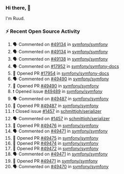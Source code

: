 ### Hi there, 👋

I'm Ruud.
 
### :zap: Recent Open Source Activity

<!--START_SECTION:activity-->
1. 🗣 Commented on [#49134](https://github.com/symfony/symfony/issues/49134) in [symfony/symfony](https://github.com/symfony/symfony)
2. 🗣 Commented on [#49134](https://github.com/symfony/symfony/issues/49134) in [symfony/symfony](https://github.com/symfony/symfony)
3. 🗣 Commented on [#49138](https://github.com/symfony/symfony/issues/49138) in [symfony/symfony](https://github.com/symfony/symfony)
4. 🗣 Commented on [#17952](https://github.com/symfony/symfony-docs/issues/17952) in [symfony/symfony-docs](https://github.com/symfony/symfony-docs)
5. 💪 Opened PR [#17954](https://github.com/symfony/symfony-docs/pull/17954) in [symfony/symfony-docs](https://github.com/symfony/symfony-docs)
6. 🗣 Commented on [#49490](https://github.com/symfony/symfony/issues/49490) in [symfony/symfony](https://github.com/symfony/symfony)
7. 💪 Opened PR [#49490](https://github.com/symfony/symfony/pull/49490) in [symfony/symfony](https://github.com/symfony/symfony)
8. ❗️ Opened issue [#49489](https://github.com/symfony/symfony/issues/49489) in [symfony/symfony](https://github.com/symfony/symfony)
9. 🗣 Commented on [#49487](https://github.com/symfony/symfony/issues/49487) in [symfony/symfony](https://github.com/symfony/symfony)
10. 💪 Opened PR [#49487](https://github.com/symfony/symfony/pull/49487) in [symfony/symfony](https://github.com/symfony/symfony)
11. ❗️ Closed issue [#1457](https://github.com/schmittjoh/serializer/issues/1457) in [schmittjoh/serializer](https://github.com/schmittjoh/serializer)
12. 🗣 Commented on [#1457](https://github.com/schmittjoh/serializer/issues/1457) in [schmittjoh/serializer](https://github.com/schmittjoh/serializer)
13. 💪 Opened PR [#49476](https://github.com/symfony/symfony/pull/49476) in [symfony/symfony](https://github.com/symfony/symfony)
14. 🗣 Commented on [#49471](https://github.com/symfony/symfony/issues/49471) in [symfony/symfony](https://github.com/symfony/symfony)
15. 💪 Opened PR [#49475](https://github.com/symfony/symfony/pull/49475) in [symfony/symfony](https://github.com/symfony/symfony)
16. 💪 Opened PR [#49474](https://github.com/symfony/symfony/pull/49474) in [symfony/symfony](https://github.com/symfony/symfony)
17. 💪 Opened PR [#49472](https://github.com/symfony/symfony/pull/49472) in [symfony/symfony](https://github.com/symfony/symfony)
18. 🗣 Commented on [#49471](https://github.com/symfony/symfony/issues/49471) in [symfony/symfony](https://github.com/symfony/symfony)
19. 💪 Opened PR [#49471](https://github.com/symfony/symfony/pull/49471) in [symfony/symfony](https://github.com/symfony/symfony)
20. 🗣 Commented on [#49470](https://github.com/symfony/symfony/issues/49470) in [symfony/symfony](https://github.com/symfony/symfony)
<!--END_SECTION:activity-->

